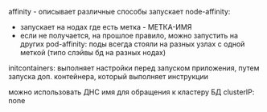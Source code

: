affinity - описывает различные способы запускает
node-affinity:
- запускает на нодах где есть метка - МЕТКА-ИМЯ
- если не получается, на прошлое правило, можно запустить на других
pod-affinity:
 поды всегда стояли на разных узлах с одной меткой (типо слэйвы бд на разных нодах)

initcontainers:
выполняет настройки перед запуском приложения, путем запуска доп. контейнера, который выполняет инструкции


можно использовать ДНС имя для обращения к кластеру БД
clusterIP: none
